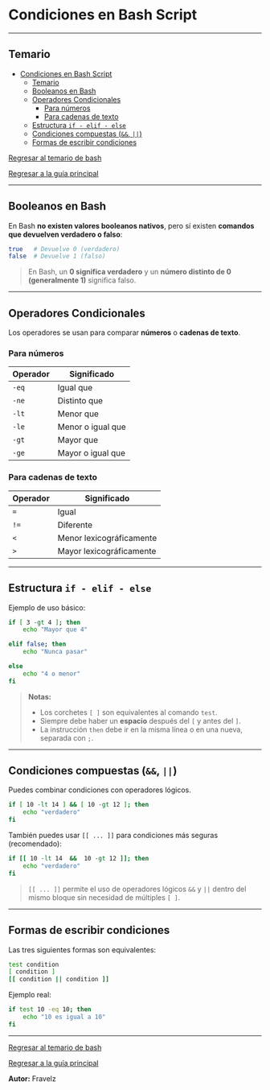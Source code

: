 # Condiciones en Bash Script

---

## Temario

- [Condiciones en Bash Script](#condiciones-en-bash-script)
	- [Temario](#temario)
	- [Booleanos en Bash](#booleanos-en-bash)
	- [Operadores Condicionales](#operadores-condicionales)
		- [Para números](#para-números)
		- [Para cadenas de texto](#para-cadenas-de-texto)
	- [Estructura `if - elif - else`](#estructura-if---elif---else)
	- [Condiciones compuestas (`&&`, `||`)](#condiciones-compuestas--)
	- [Formas de escribir condiciones](#formas-de-escribir-condiciones)

[Regresar al temario de bash](./../_temarioBash.md#básico)

[Regresar a la guía principal](./../readme.md#3-bash-script)

---

## Booleanos en Bash

En Bash **no existen valores booleanos nativos**, pero sí existen **comandos que devuelven verdadero o falso**:

``` bash
true   # Devuelve 0 (verdadero)
false  # Devuelve 1 (falso)
````

> En Bash, un **0 significa verdadero** y un **número distinto de 0 (generalmente 1)** significa falso.

---

## Operadores Condicionales

Los operadores se usan para comparar **números** o **cadenas de texto**.

### Para números

| Operador | Significado       |
| -------- | ----------------- |
| `-eq`    | Igual que         |
| `-ne`    | Distinto que      |
| `-lt`    | Menor que         |
| `-le`    | Menor o igual que |
| `-gt`    | Mayor que         |
| `-ge`    | Mayor o igual que |

### Para cadenas de texto

| Operador | Significado              |
| -------- | ------------------------ |
| `=`      | Igual                    |
| `!=`     | Diferente                |
| `<`      | Menor lexicográficamente |
| `>`      | Mayor lexicográficamente |

---

## Estructura `if - elif - else`

Ejemplo de uso básico:

``` bash
if [ 3 -gt 4 ]; then 
	echo "Mayor que 4"

elif false; then 
	echo "Nunca pasar"

else 
	echo "4 o menor"
fi
```

> **Notas:**
>
> - Los corchetes `[ ]` son equivalentes al comando `test`.
> - Siempre debe haber un **espacio** después del `[` y antes del `]`.
> - La instrucción `then` debe ir en la misma línea o en una nueva, separada con `;`.

---

## Condiciones compuestas (`&&`, `||`)

Puedes combinar condiciones con operadores lógicos.

``` bash
if [ 10 -lt 14 ] && [ 10 -gt 12 ]; then 
	echo "verdadero"
fi
```

También puedes usar `[[ ... ]]` para condiciones más seguras (recomendado):

``` bash
if [[ 10 -lt 14  &&  10 -gt 12 ]]; then 
	echo "verdadero"
fi
```

> `[[ ... ]]` permite el uso de operadores lógicos `&&` y `||` dentro del mismo bloque sin necesidad de múltiples `[ ]`.

---

## Formas de escribir condiciones

Las tres siguientes formas son equivalentes:

``` bash
test condition
[ condition ]
[[ condition || condition ]]
```

Ejemplo real:

``` bash
if test 10 -eq 10; then 
	echo "10 es igual a 10"
fi
```

---

[Regresar al temario de bash](./../_temarioBash.md#básico)

[Regresar a la guía principal](./../readme.md#3-bash-script)

**Autor:** Fravelz
